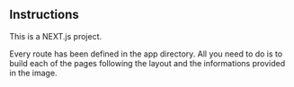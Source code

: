 ## Instructions

This is a NEXT.js project.

Every route has been defined in the app directory. All you need to do is to build each of the pages following the layout and the informations provided in the image.